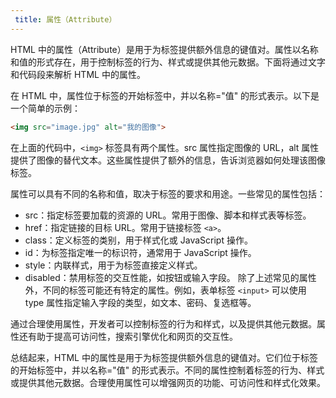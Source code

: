 ```yaml
---
 title: 属性（Attribute）
---
```


HTML 中的属性（Attribute）是用于为标签提供额外信息的键值对。属性以名称和值的形式存在，用于控制标签的行为、样式或提供其他元数据。下面将通过文字和代码段来解析 HTML 中的属性。

在 HTML 中，属性位于标签的开始标签中，并以名称="值" 的形式表示。以下是一个简单的示例：

```html
<img src="image.jpg" alt="我的图像">
```
在上面的代码中，`<img>` 标签具有两个属性。src 属性指定图像的 URL，alt 属性提供了图像的替代文本。这些属性提供了额外的信息，告诉浏览器如何处理该图像标签。

属性可以具有不同的名称和值，取决于标签的要求和用途。一些常见的属性包括：

+ src：指定标签要加载的资源的 URL。常用于图像、脚本和样式表等标签。
+ href：指定链接的目标 URL。常用于链接标签 `<a>`。
+ class：定义标签的类别，用于样式化或 JavaScript 操作。
+ id：为标签指定唯一的标识符，通常用于 JavaScript 操作。
+ style：内联样式，用于为标签直接定义样式。
+ disabled：禁用标签的交互性能，如按钮或输入字段。
除了上述常见的属性外，不同的标签可能还有特定的属性。例如，表单标签 `<input>` 可以使用 type 属性指定输入字段的类型，如文本、密码、复选框等。

通过合理使用属性，开发者可以控制标签的行为和样式，以及提供其他元数据。属性还有助于提高可访问性，搜索引擎优化和网页的交互性。

总结起来，HTML 中的属性是用于为标签提供额外信息的键值对。它们位于标签的开始标签中，并以名称="值" 的形式表示。不同的属性控制着标签的行为、样式或提供其他元数据。合理使用属性可以增强网页的功能、可访问性和样式化效果。